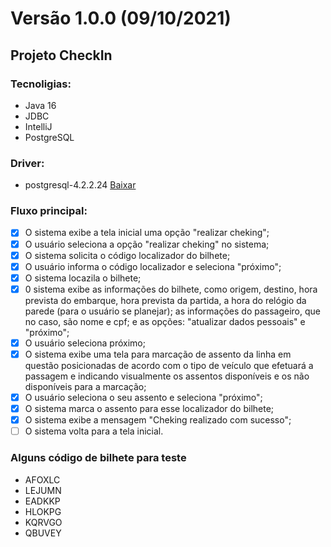 # Versão 1.0.0 (09/10/2021)

## Projeto CheckIn

### Tecnoligias:

* Java 16
* JDBC
* IntelliJ
* PostgreSQL

### Driver:
- postgresql-4.2.2.24 [Baixar](https://jdbc.postgresql.org/download.html)

### Fluxo principal:

- [X] O sistema exibe a tela inicial uma opção "realizar cheking";
- [X] O usuário seleciona a opção "realizar cheking" no sistema;
- [X] O sistema solicita o código localizador do bilhete;
- [x] O usuário informa o código localizador e seleciona "próximo";
- [x] O sistema locazila o bilhete;
- [X] 0 sistema exibe as informações do bilhete, como origem, destino, hora prevista do embarque, hora prevista da
  partida, a hora do relógio da parede (para o usuário se planejar); as informações do passageiro, que no caso, são nome
  e cpf; e as opções:
  "atualizar dados pessoais" e "próximo";
- [X] O usuário seleciona próximo;
- [X] O sistema exibe uma tela para marcação de assento da linha em questão posicionadas de acordo com o tipo de veículo
  que efetuará a passagem e indicando visualmente os assentos disponíveis e os não disponíveis para a marcação;
- [X] O usuário seleciona o seu assento e seleciona "próximo";
- [X] O sistema marca o assento para esse localizador do bilhete;
- [X] O sistema exibe a mensagem "Cheking realizado com sucesso";
- [ ] O sistema volta para a tela inicial.

### Alguns código de bilhete para teste

- AFOXLC
- LEJUMN
- EADKKP
- HLOKPG
- KQRVGO
- QBUVEY